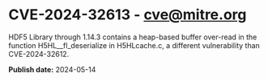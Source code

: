 # CVE-2024-32613 - cve@mitre.org

HDF5 Library through 1.14.3 contains a heap-based buffer over-read in the function H5HL__fl_deserialize in H5HLcache.c, a different vulnerability than CVE-2024-32612.

**Publish date:** 2024-05-14
